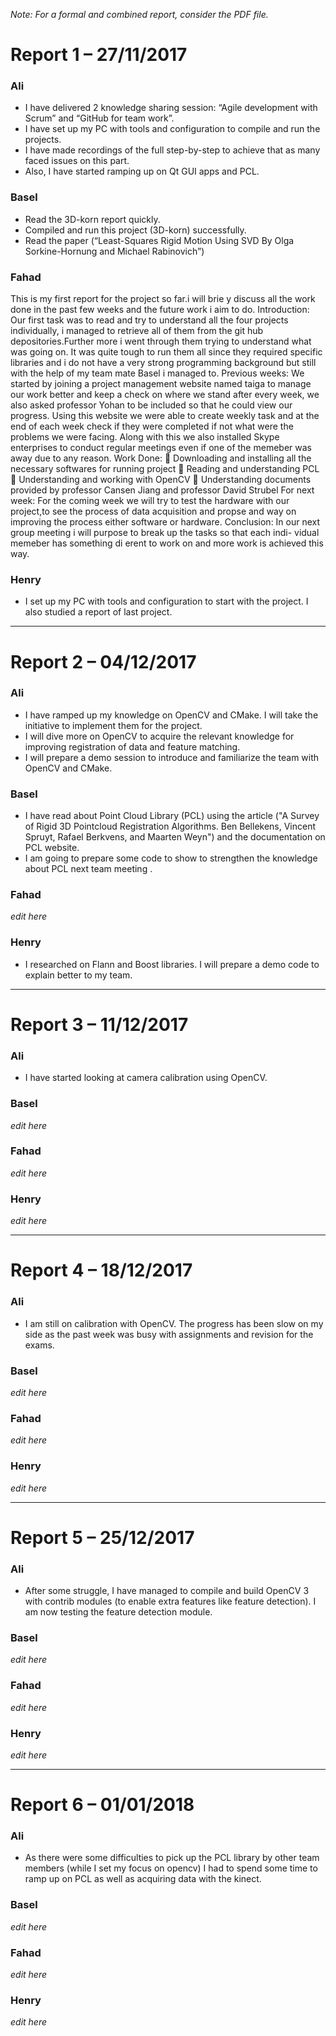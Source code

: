 ﻿*Note: For a formal and combined report, consider the PDF file.*

# Report 1 – 27/11/2017

### Ali

- I have delivered 2 knowledge sharing session: “Agile development with Scrum” and “GitHub for team work”.
- I have set up my PC with tools and configuration to compile and run the projects.
- I have made recordings of the full step-by-step to achieve that as many faced issues on this part.
- Also, I have started ramping up on Qt GUI apps and PCL.

### Basel

- Read the 3D-korn report quickly.
- Compiled and run this project (3D-korn) successfully.
- Read the paper (“Least-Squares Rigid Motion Using SVD By Olga Sorkine-Hornung and Michael Rabinovich”)

### Fahad

This is my first report for the project so far.i will brie
y discuss all the work
done in the past few weeks and the future work i aim to do.
Introduction: Our first task was to read and try to understand all the four projects individually,
i managed to retrieve all of them from the git hub depositories.Further more i
went through them trying to understand what was going on. It was quite tough
to run them all since they required specific libraries and i do not have a very
strong programming background but still with the help of my team mate Basel
i managed to.
Previous weeks: We started by joining a project management website named taiga to manage
our work better and keep a check on where we stand after every week, we also
asked professor Yohan to be included so that he could view our progress.
Using this website we were able to create weekly task and at the end of each
week check if they were completed if not what were the problems we were facing.
Along with this we also installed Skype enterprises to conduct regular meetings
even if one of the memeber was away due to any reason.
 Work Done:
 Downloading and installing all the necessary softwares for running project
 Reading and understanding PCL
 Understanding and working with OpenCV
 Understanding documents provided by professor Cansen Jiang and professor David Strubel
 For next week: For the coming week we will try to test the hardware with our project,to
see the process of data acquisition and propse and way on improving the
process either software or hardware.
Conclusion: In our next group meeting i will purpose to break up the tasks so that each indi-
vidual memeber has something di
erent to work on and more work is achieved
this way.

### Henry

- I set up my PC with tools and configuration to start with the project. I also studied a report of last project.

---

# Report 2 – 04/12/2017

### Ali

- I have ramped up my knowledge on OpenCV and CMake. I will take the initiative to implement them for the project.
- I will dive more on OpenCV to acquire the relevant knowledge for improving registration of data and feature matching.
- I will prepare a demo session to introduce and familiarize the team with OpenCV and CMake.


### Basel

- I have read about Point Cloud Library (PCL) using the article ("A Survey of Rigid 3D Pointcloud Registration Algorithms. Ben Bellekens, Vincent Spruyt, Rafael Berkvens, and Maarten Weyn") and the documentation on PCL website.	
- I am going to prepare some code to show to strengthen the knowledge about PCL next team meeting .



### Fahad

*edit here*


### Henry

- I researched on Flann and Boost libraries. I will prepare a demo code to explain better to my team.

---

# Report 3 – 11/12/2017

### Ali

- I have started looking at camera calibration using OpenCV.


### Basel

*edit here*


### Fahad

*edit here*


### Henry

*edit here*

---

# Report 4 – 18/12/2017

### Ali

- I am still on calibration with OpenCV. The progress has been slow on my side as the past week was busy with assignments and revision for the exams.


### Basel

*edit here*


### Fahad

*edit here*


### Henry

*edit here*

---

# Report 5 – 25/12/2017

### Ali

- After some struggle, I have managed to compile and build OpenCV 3 with contrib modules (to enable extra features like feature detection). I am now testing the feature detection module.


### Basel

*edit here*


### Fahad

*edit here*


### Henry

*edit here*

---

# Report 6 – 01/01/2018

### Ali

- As there were some difficulties to pick up the PCL library by other team members (while I set my focus on opencv) I had to spend some time to ramp up on PCL as well as acquiring data with the kinect.


### Basel

*edit here*


### Fahad

*edit here*


### Henry

*edit here*


